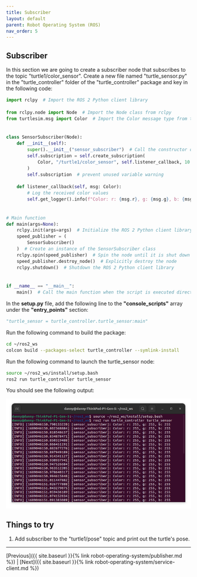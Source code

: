 ```yaml
---
title: Subscriber
layout: default
parent: Robot Operating System (ROS)
nav_order: 5
---
```


## Subscriber

In this section we are going to create a subscriber node that subscribes to the topic "turtle1/color_sensor". Create a new file named "turtle_sensor.py" in the "turtle_controller" folder of the "turtle_controller" package and key in the following code:

```python
import rclpy  # Import the ROS 2 Python client library

from rclpy.node import Node  # Import the Node class from rclpy
from turtlesim.msg import Color  # Import the Color message type from turtlesim.msg


class SensorSubscriber(Node):
    def __init__(self):
        super().__init__("sensor_subscriber")  # Call the constructor of the Node class
        self.subscription = self.create_subscription(
            Color, "/turtle1/color_sensor", self.listener_callback, 10
        )
        self.subscription  # prevent unused variable warning

    def listener_callback(self, msg: Color):
        # Log the received color values
        self.get_logger().info(f"Color: r: {msg.r}, g: {msg.g}, b: {msg.b}")


# Main function
def main(args=None):
    rclpy.init(args=args)  # Initialize the ROS 2 Python client library
    speed_publisher = (
        SensorSubscriber()
    )  # Create an instance of the SensorSubscriber class
    rclpy.spin(speed_publisher)  # Spin the node until it is shut down
    speed_publisher.destroy_node()  # Explicitly destroy the node
    rclpy.shutdown()  # Shutdown the ROS 2 Python client library


if __name__ == "__main__":
    main()  # Call the main function when the script is executed directly
```

In the **setup.py** file, add the following line to the **"console_scripts"** array under the **"entry_points"** section:

```python
"turtle_sensor = turtle_controller.turtle_sensor:main"
```

Run the following command to build the package:

```bash
cd ~/ros2_ws
colcon build --packages-select turtle_controller --symlink-install
```

Run the following command to launch the turtle_sensor node:

```bash
source ~/ros2_ws/install/setup.bash
ros2 run turtle_controller turtle_sensor
```

You should see the following output:

![Turtle sensor](/assets/images/ros/subscriber/color.png)

## Things to try

1. Add subscriber to the "turtle1/pose" topic and print out the turtle's pose.

---
[Previous]({{ site.baseurl }}{% link robot-operating-system/publisher.md %}) | [Next]({{ site.baseurl }}{% link robot-operating-system/service-client.md %})
